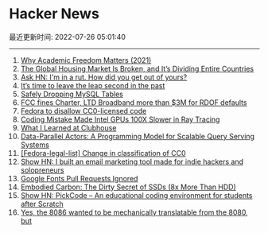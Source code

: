 # Hacker News

最近更新时间: 2022-07-26 05:01:40

--- 
1. [Why Academic Freedom Matters (2021)](https://ravenmagazine.org/magazine/why-academic-freedom-matters/) 
2. [The Global Housing Market Is Broken, and It’s Dividing Entire Countries](https://www.bloomberglinea.com/2021/09/20/the-global-housing-market-is-broken-and-its-dividing-entire-countries/) 
3. [Ask HN: I'm in a rut. How did you get out of yours?](https://news.ycombinator.com/item?id=32226910) 
4. [It’s time to leave the leap second in the past](https://engineering.fb.com/2022/07/25/production-engineering/its-time-to-leave-the-leap-second-in-the-past/) 
5. [Safely Dropping MySQL Tables](https://planetscale.com/blog/safely-dropping-mysql-tables) 
6. [FCC fines Charter, LTD Broadband more than $3M for RDOF defaults](https://www.fiercetelecom.com/telecom/fcc-fines-charter-ltd-broadband-more-3-million-rdof-defaults) 
7. [Fedora to disallow CC0-licensed code](https://lwn.net/Articles/902410/) 
8. [Coding Mistake Made Intel GPUs 100X Slower in Ray Tracing](https://www.tomshardware.com/news/intel-gpu-100x-performance-ray-tracing) 
9. [What I Learned at Clubhouse](https://anu.substack.com/p/what-i-learned-at-clubhouse-) 
10. [Data-Parallel Actors: A Programming Model for Scalable Query Serving Systems](https://www.micahlerner.com/2022/06/04/data-parallel-actors-a-programming-model-for-scalable-query-serving-systems.html) 
11. [[Fedora-legal-list] Change in classification of CC0](https://lwn.net/ml/fedora-legal/CAC1cPGw1xScGAXo-0NRs92zFB7ptRxTt=oCYi0BxfZDfAgUtYQ@mail.gmail.com/) 
12. [Show HN: I built an email marketing tool made for indie hackers and solopreneurs](https://www.useplunk.com) 
13. [Google Fonts Pull Requests Ignored](https://news.ycombinator.com/item?id=32229762) 
14. [Embodied Carbon: The Dirty Secret of SSDs (8x More Than HDD)](https://arxiv.org/abs/2207.10793) 
15. [Show HN: PickCode – An educational coding environment for students after Scratch](https://www.pickcode.io/) 
16. [Yes, the 8086 wanted to be mechanically translatable from the 8080, but](https://devblogs.microsoft.com/oldnewthing/20220725-00/?p=106889) 
